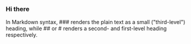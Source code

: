 ### Hi there
In Markdown syntax, ### renders the plain text as a small ("third-level") heading, while ## or # renders a second- and first-level heading respectively.
